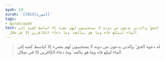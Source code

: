 ```yaml
---
ayah: 14
surah: '[[013|سورة]]'
tags:
- quran/ayah
text: له دعوة الحق ۖ والذين يدعون من دونه لا يستجيبون لهم بشيء إلا كباسط كفيه إلى
  الماء ليبلغ فاه وما هو ببالغه ۚ وما دعاء الكافرين إلا في ضلال
---
```

> له دعوة الحق ۖ والذين يدعون من دونه لا يستجيبون لهم بشيء إلا كباسط كفيه إلى الماء ليبلغ فاه وما هو ببالغه ۚ وما دعاء الكافرين إلا في ضلال
